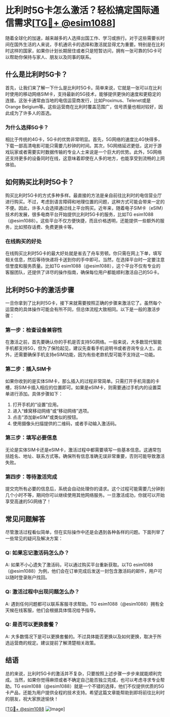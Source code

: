 # 比利时5G卡怎么激活？轻松搞定国际通信需求[[TG💪+ @esim1088](https://t.me/s/esim1088)]

随着全球化的加速，越来越多的人选择出国工作、学习或旅行。对于这些需要长时间在国外生活的人来说，手机通讯卡的选择和激活就显得尤为重要。特别是在比利时这样的国家，如果你计划长期居住或者只是短暂访问，拥有一张可靠的5G卡可以帮助你保持与家人、朋友以及同事的联系。

## 什么是比利时5G卡？

首先，让我们来了解一下什么是比利时5G卡。简单来说，它就是一张可以在比利时使用的移动网络SIM卡，支持最新的5G技术，能够提供更快的速度和更稳定的连接。这张卡通常由当地的电信运营商发行，比如Proximus、Telenet或是Orange Belgium等。这些运营商在比利时覆盖范围广，信号质量也相对较好，因此成为了许多人的首选。

### 为什么选择5G卡？

相比于传统的4G卡，5G卡的优势非常明显。首先，5G网络的速度比4G快得多，下载一部高清电影可能只需要几秒钟的时间。其次，5G网络延迟更低，这对于游戏玩家或者需要实时数据传输的专业人士来说是一个巨大的优势。此外，5G网络还支持更多的设备同时在线，这意味着即使在人多的地方，也能享受到流畅的上网体验。

## 如何购买比利时5G卡？

购买比利时5G卡的方式多种多样。最直接的方法是亲自前往比利时的电信营业厅进行购买。不过，考虑到语言障碍和地理位置的问题，这种方式可能会带来一定的不便。因此，许多人会选择通过线上平台购买。近年来，随着电子SIM卡（eSIM）技术的发展，很多电商平台开始提供比利时5G卡的服务，比如TG esim1088（@esim1088）。这些平台不仅方便快捷，而且价格透明，还能提供一些额外的服务，比如预存话费、免费更换卡等。

### 在线购买的好处

在线购买比利时5G卡的最大好处就是省去了舟车劳顿。你只需在网上下单，填写相关信息，然后等待快递将卡送到你的手中即可。当然，在选择平台时一定要注意信誉度和服务质量。比如TG esim1088（@esim1088），这个平台不仅有专业的客服团队，还提供了详尽的操作指南，确保每位用户都能顺利激活自己的5G卡。

## 比利时5G卡的激活步骤

一旦你拿到了比利时5G卡，接下来就需要按照正确的步骤来激活它了。虽然每个运营商的具体操作可能会有所不同，但总体流程大致相同。以下是一般的激活步骤：

### 第一步：检查设备兼容性

在激活之前，首先要确认你的手机是否支持5G网络。一般来说，大多数现代智能手机都支持5G，但为了保险起见，建议先查看手机说明书或者咨询专业人士。此外，还需要确保手机支持eSIM功能，因为有些老款机型可能不支持这一功能。

### 第二步：插入SIM卡

如果你收到的是实体SIM卡，那么插入的过程非常简单。只需打开手机背面的卡槽，将SIM卡插入相应的位置即可。如果是eSIM卡，则需要通过手机内的设置菜单进行添加。具体步骤如下：

1. 打开手机的“设置”应用。
2. 进入“蜂窝移动网络”或“移动网络”选项。
3. 点击“添加新eSIM”或类似的按钮。
4. 使用摄像头扫描提供的二维码，或者手动输入激活码。

### 第三步：填写必要信息

无论是实体SIM卡还是eSIM卡，激活过程中都需要填写一些基本信息。这通常包括姓名、地址、联系方式等。确保所有信息准确无误非常重要，否则可能导致激活失败。

### 第四步：等待激活完成

提交完所有必要的信息后，系统会自动处理你的请求。这个过程可能需要几分钟到几个小时不等，期间你可以继续使用其他网络服务。一旦激活成功，你就可以开始享受高速的5G网络了！

## 常见问题解答

尽管激活过程看似简单，但在实际操作中还是会遇到各种各样的问题。下面列举了一些常见的疑问及解决方案：

### Q: 如果忘记激活码怎么办？

A: 如果不小心遗失了激活码，可以通过购买平台重新获取。以TG esim1088（@esim1088）为例，他们会在订单完成后发送一封包含激活码的邮件，用户可以随时登录账户找回。

### Q: 激活过程中出现问题怎么办？

A: 遇到任何问题都可以联系客服寻求帮助。TG esim1088（@esim1088）拥有全天候在线客服，他们会根据具体情况给予指导。

### Q: 是否可以更换套餐？

A: 大多数情况下是可以更换套餐的。不过具体能否更换以及如何更换，取决于所选运营商的规定。建议提前了解清楚相关政策。

## 结语

总的来说，比利时5G卡的激活并不复杂，只要按照上述步骤一步步来就能顺利完成。当然，如果你觉得麻烦或者不确定自己能否独立完成，也可以考虑寻求专业帮助。TG esim1088（@esim1088）就是一个不错的选择，他们不仅提供优质的5G卡产品，还能为用户提供全程的技术支持。希望这篇文章能帮助到即将前往比利时的朋友，祝大家旅途愉快！

[[TG💪+ @esim1088](https://t.me/s/esim1088) ![Image](https://i.postimg.cc/4NQfJmqS/Snipaste-2025-05-13-00-14-12.png)]